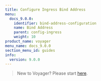 ```yaml
---
title: Configure Ingress Bind Address
menu:
  docs_9.0.0:
    identifier: bind-address-configuration
    name: Bind Address
    parent: config-ingress
    weight: 10
product_name: voyager
menu_name: docs_9.0.0
section_menu_id: guides
info:
  version: 9.0.0
---
```


> New to Voyager? Please start [here](/docs/9.0.0/concepts/overview).

